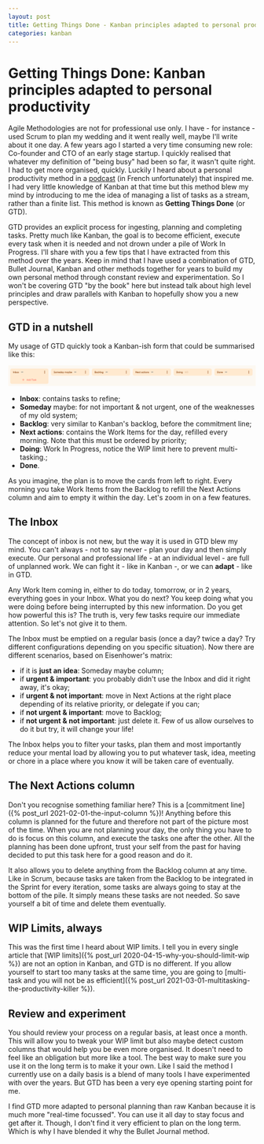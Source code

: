 ```yaml
---
layout: post
title: Getting Things Done - Kanban principles adapted to personal productivity
categories: kanban
---
```

# Getting Things Done: Kanban principles adapted to personal productivity

Agile Methodologies are not for professional use only. I have - for instance - used Scrum to plan my wedding and it went really well, maybe I'll write about it one day. A few years ago I started a very time consuming new role: Co-founder and CTO of an early stage startup. I quickly realised that whatever my definition of "being busy" had been so far, it wasn't quite right. I had to get more organised, quickly. Luckily I heard about a personal productivity method in a [podcast](https://lescastcodeurs.com/2016/07/27/lcc-152-interview-sur-la-productivite-personnelle-avec-guillaume-lours/) (in French unfortunately) that inspired me. I had very little knowledge of Kanban at that time but this method blew my mind by introducing to me the idea of managing a list of tasks as a stream, rather than a finite list. This method is known as **Getting Things Done** (or GTD). 

GTD provides an explicit process for ingesting, planning and completing tasks. Pretty much like Kanban, the goal is to become efficient, execute every task when it is needed and not drown under a pile of Work In Progress. I'll share with you a few tips that I have extracted from this method over the years. Keep in mind that I have used a combination of GTD, Bullet Journal, Kanban and other methods together for years to build my own personal method through constant review and experimentation. So I won't be covering GTD "by the book" here but instead talk about high level principles and draw parallels with Kanban to hopefully show you a new perspective.

## GTD in a nutshell

My usage of GTD quickly took a Kanban-ish form that could be summarised like this:

<a href="/assets/images/blog/getting-things-done.png"><img src="/assets/images/blog/getting-things-done.png" alt="Getting things done diagram" /></a>

* **Inbox**: contains tasks to refine;
* **Someday** maybe: for not important & not urgent, one of the weaknesses of my old system;
* **Backlog**: very similar to Kanban's backlog, before the commitment line;
* **Next actions**: contains the Work Items for the day, refilled every morning. Note that this must be ordered by priority; 
* **Doing**: Work In Progress, notice the WIP limit here to prevent multi-tasking.;
* **Done**.

As you imagine, the plan is to move the cards from left to right. Every morning you take Work Items from the Backlog to refill the Next Actions column and aim to empty it within the day. Let's zoom in on a few features.

## The Inbox

The concept of inbox is not new, but the way it is used in GTD blew my mind. You can't always - not to say never - plan your day and then simply execute. Our personal and professional life - at an individual level - are full of unplanned work. We can fight it - like in Kanban -, or we can **adapt** - like in GTD. 

Any Work Item coming in, either to do today, tomorrow, or in 2 years, everything goes in your Inbox. What you do next? You keep doing what you were doing before being interrupted by this new information. Do you get how powerful this is? The truth is, very few tasks require our immediate attention. So let's not give it to them. 

The Inbox must be emptied on a regular basis (once a day? twice a day? Try different configurations depending on you specific situation). Now there are different scenarios, based on Eisenhower's matrix: 

* if it is **just an idea**: Someday maybe column;
* if **urgent & important**: you probably didn't use the Inbox and did it right away, it's okay;
* if **urgent & not important**: move in Next Actions at the right place depending of its relative priority, or delegate if you can;
* if **not urgent & important**: move to Backlog;
* if **not urgent & not important**: just delete it. Few of us allow ourselves to do it but try, it will change your life!

The Inbox helps you to filter your tasks, plan them and most importantly reduce your mental load by allowing you to put whatever task, idea, meeting or chore in a place where you know it will be taken care of eventually.

## The Next Actions column

Don't you recognise something familiar here? This is a [commitment line]({% post_url 2021-02-01-the-input-column %})! Anything before this column is planned for the future and therefore not part of the picture most of the time. When you are not planning your day, the only thing you have to do is focus on this column, and execute the tasks one after the other. All the planning has been done upfront, trust your self from the past for having decided to put this task here for a good reason and do it.

It also allows you to delete anything from the Backlog column at any time. Like in Scrum, because tasks are taken from the Backlog to be integrated in the Sprint for every iteration, some tasks are always going to stay at the bottom of the pile. It simply means these tasks are not needed. So save yourself a bit of time and delete them eventually. 

## WIP Limits, always

This was the first time I heard about WIP limits. I tell you in every single article that [WIP limits]({% post_url 2020-04-15-why-you-should-limit-wip %}) are not an option in Kanban, and GTD is no different. If you allow yourself to start too many tasks at the same time, you are going to [multi-task and you will not be as efficient]({% post_url 2021-03-01-multitasking-the-productivity-killer %}).

## Review and experiment

You should review your process on a regular basis, at least once a month. This will allow you to tweak your WIP limit but also maybe detect custom columns that would help you be even more organised. It doesn't need to feel like an obligation but more like a tool. The best way to make sure you use it on the long term is to make it your own. Like I said the method I currently use on a daily basis is a blend of many tools I have experimented with over the years. But GTD has been a very eye opening starting point for me. 

I find GTD more adapted to personal planning than raw Kanban because it is much more "real-time focussed". You can use it all day to stay focus and get after it. Though, I don't find it very efficient to plan on the long term. Which is why I have blended it why the Bullet Journal method. 